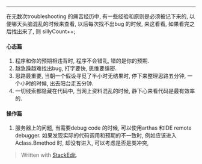 ---
在无数次troubleshooting 的痛苦经历中, 有一些经验和原则是必须被记下来的, 以便哪天头脑混乱的时候来查看, 以后每次找不出bug 的时候, 来这看看, 如果看完之后找出来了, 则 sillyCount++; 

#### 心态篇
1. 程序和你的预期相违背时, 程序不会错乱, 错的是你的预期. 
2. 越急躁越难找出bug, 打字要快, 思维要缜密. 
3. 思路最重要, 当朝一个假设寻觅了半小时无结果时, 停下来整理思路五分钟, 一个小时的时候, 出去阳台走五分钟.
4. 一切线索都隐藏在代码中, 当网上资料混乱的时候, 静下心来看代码是最有效率的. 


#### 操作篇
1. 服务器上的问题, 当需要debug code 的时候, 可以使用arthas 和IDE remote debugger. 如果发现实际的代码调用和预期的不一致时, 例如应该进入Aclass.Bmethod 时, 却没有进入, 可以考虑是否是类冲突, 



> Written with [StackEdit](https://stackedit.io/).
<!--stackedit_data:
eyJoaXN0b3J5IjpbNzgzODM5MjYxLDE1ODc0MDA1NDEsMTc5Nz
YxNTQyOV19
-->